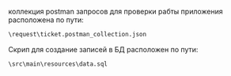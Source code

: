 коллекция postman запросов для проверки рабты приложения расположена по пути:
```bash
\request\ticket.postman_collection.json
```

Скрип для создание записей в БД расположен по пути: 
```bash
\src\main\resources\data.sql
```
